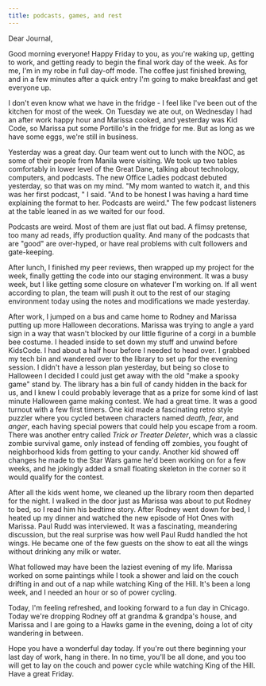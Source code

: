 ```yaml
---
title: podcasts, games, and rest
---
```


Dear Journal,

Good morning everyone! Happy Friday to you, as you're waking up, getting
to work, and getting ready to begin the final work day of the week. As
for me, I'm in my robe in full day-off mode. The coffee just finished
brewing, and in a few minutes after a quick entry I'm going to make
breakfast and get everyone up.

I don't even know what we have in the fridge - I feel like I've been out
of the kitchen for most of the week. On Tuesday we ate out, on Wednesday
I had an after work happy hour and Marissa cooked, and yesterday was Kid
Code, so Marissa put some Portillo's in the fridge for me. But as long
as we have some eggs, we're still in business.

Yesterday was a great day. Our team went out to lunch with the NOC, as
some of their people from Manila were visiting. We took up two tables
comfortably in lower level of the Great Dane, talking about technology,
computers, and podcasts. The new Office Ladies podcast debuted
yesterday, so that was on my mind. "My mom wanted to watch it, and this
was her first podcast, " I said. "And to be honest I was having a hard
time explaining the format to her. Podcasts are weird." The few podcast
listeners at the table leaned in as we waited for our food.

Podcasts are weird. Most of them are just flat out bad. A flimsy
pretense, too many ad reads, iffy production quality. And many of the
podcasts that are "good" are over-hyped, or have real problems with cult
followers and gate-keeping.

After lunch, I finished my peer reviews, then wrapped up my project for
the week, finally getting the code into our staging environment. It was
a busy week, but I like getting some closure on whatever I'm working on.
If all went according to plan, the team will push it out to the rest of
our staging environment today using the notes and modifications we made
yesterday.

After work, I jumped on a bus and came home to Rodney and Marissa
putting up more Halloween decorations. Marissa was trying to angle a
yard sign in a way that wasn't blocked by our little figurine of a corgi
in a bumble bee costume. I headed inside to set down my stuff and unwind
before KidsCode. I had about a half hour before I needed to head over. I
grabbed my tech bin and wandered over to the library to set up for the
evening session. I didn't have a lesson plan yesterday, but being so
close to Halloween I decided I could just get away with the old "make a
spooky game" stand by. The library has a bin full of candy hidden in the
back for us, and I knew I could probably leverage that as a prize for
some kind of last minute Halloween game making contest. We had a great
time. It was a good turnout with a few first timers. One kid made a
fascinating retro style puzzler where you cycled between characters
named *death*, *fear*, and *anger*, each having special powers that
could help you escape from a room. There was another entry called *Trick
or Treater Deleter*, which was a classic zombie survival game, only
instead of fending off zombies, you fought of neighborhood kids from
getting to your candy. Another kid showed off changes he made to the
Star Wars game he'd been working on for a few weeks, and he jokingly
added a small floating skeleton in the corner so it would qualify for
the contest.

After all the kids went home, we cleaned up the library room then
departed for the night. I walked in the door just as Marissa was about
to put Rodney to bed, so I read him his bedtime story. After Rodney went
down for bed, I heated up my dinner and watched the new episode of Hot
Ones with Marissa. Paul Rudd was interviewed. It was a fascinating,
meandering discussion, but the real surprise was how well Paul Rudd
handled the hot wings. He became one of the few guests on the show to
eat all the wings without drinking any milk or water.

What followed may have been the laziest evening of my life. Marissa
worked on some paintings while I took a shower and laid on the couch
drifting in and out of a nap while watching King of the Hill. It's been
a long week, and I needed an hour or so of power cycling.

Today, I'm feeling refreshed, and looking forward to a fun day in
Chicago. Today we're dropping Rodney off at grandma & grandpa's house,
and Marissa and I are going to a Hawks game in the evening, doing a lot
of city wandering in between.

Hope you have a wonderful day today. If you're out there beginning your
last day of work, hang in there. In no time, you'll be all done, and you
too will get to lay on the couch and power cycle while watching King of
the Hill. Have a great Friday.

